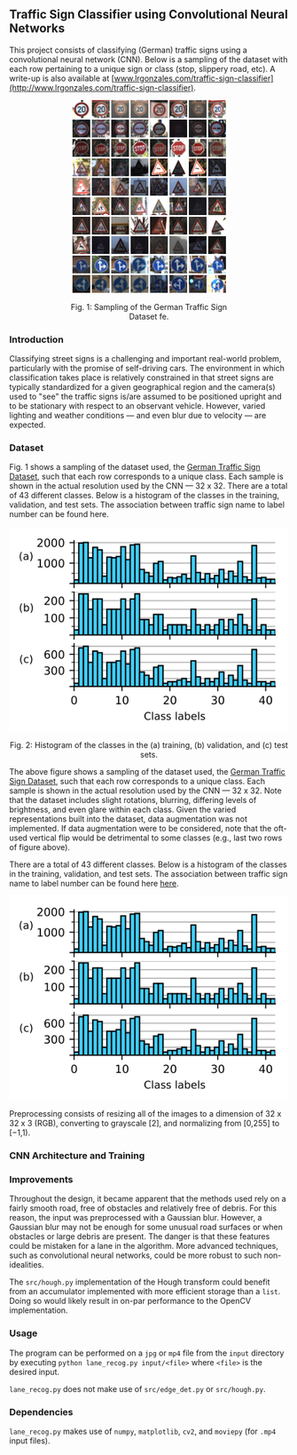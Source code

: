 ## Traffic Sign Classifier using Convolutional Neural Networks
This project consists of classifying (German) traffic signs using a convolutional neural network (CNN). Below is a sampling of the dataset with each row pertaining to a unique sign or class (stop, slippery road, etc). A write-up is also available at [www.lrgonzales.com/traffic-sign-classifier](http://www.lrgonzales.com/traffic-sign-classifier).

<!---<div class=figure text-align="center">--->
<div class=figure align="center">
  <p align="center"><img src="./figs/dataset-sampling.png">
  <p style="max-width:213.5pt;margin:auto;">Fig. 1: Sampling of the German Traffic Sign Dataset fe.
</div>

### Introduction
Classifying street signs is a challenging and important real-world problem, particularly with the promise of self-driving cars. The environment in which classification takes place is relatively constrained in that street signs are typically standardized for a given geographical region and the camera(s) used to "see" the traffic signs is/are assumed to be positioned upright and to be stationary with respect to an observant vehicle. However, varied lighting and weather conditions — and even blur due to velocity — are expected.

### Dataset
Fig. 1 shows a sampling of the dataset used, the [German Traffic Sign Dataset](http://benchmark.ini.rub.de/?section=gtsrb&subsection=news), such that each row corresponds to a unique class. Each sample is shown in the actual resolution used by the CNN — 32 x 32. There are a total of 43 different classes. Below is a histogram of the classes in the training, validation, and test sets. The association between traffic sign name to label number can be found here.

<div class=figure>
  <p align="center"><img src="./figs/histogram.svg">
  <p align="center">Fig. 2: Histogram of the classes in the (a) training, (b) validation, and (c) test sets.
</div>



The above figure shows a sampling of the dataset used, the [German Traffic Sign Dataset](http://benchmark.ini.rub.de/?section=gtsrb&subsection=news), such that each row corresponds to a unique class. Each sample is shown in the actual resolution used by the CNN — 32 x 32. Note that the dataset includes slight rotations, blurring, differing levels of brightness, and even glare within each class. Given the varied representations built into the dataset, data augmentation was not implemented. If data augmentation were to be considered, note that the oft-used vertical flip would be detrimental to some classes (e.g., last two rows of figure above).

There are a total of 43 different classes. Below is a histogram of the classes in the training, validation, and test sets. The association between traffic sign name to label number can be found here [here](http://benchmark.ini.rub.de/?section=gtsrb&subsection=news).

<p align="center">
<img src="./figs/histogram.svg">
</p>

Preprocessing consists of resizing all of the images to a dimension of 32 x 32 x 3 (RGB), converting to grayscale [2], and normalizing from [0,255] to [−1,1).

### CNN Architecture and Training


### Improvements
Throughout the design, it became apparent that the methods used rely on a fairly smooth road, free of obstacles and relatively free of debris. For this reason, the input was preprocessed with a Gaussian blur. However, a Gaussian blur may not be enough for some unusual road surfaces or when obstacles or large debris are present. The danger is that these features could be mistaken for a lane in the algorithm. More advanced techniques, such as convolutional neural networks, could be more robust to such non-idealities.

The `src/hough.py` implementation of the Hough transform could benefit from an accumulator implemented with more efficient storage than a `list`. Doing so would likely result in on-par performance to the OpenCV implementation.

### Usage
The program can be performed on a `jpg` or `mp4` file from the `input` directory by executing `python lane_recog.py input/<file>` where `<file>` is the desired input.

`lane_recog.py` does not make use of `src/edge_det.py` or `src/hough.py`.

### Dependencies
`lane_recog.py` makes use of `numpy`, `matplotlib`, `cv2`, and `moviepy` (for `.mp4` input files).
